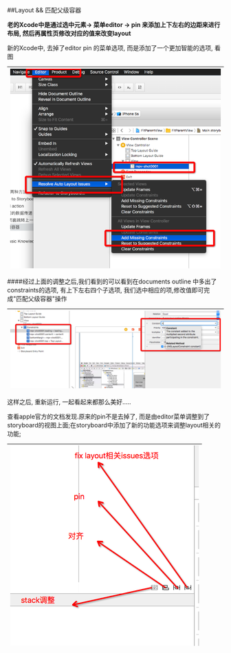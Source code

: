 ##Layout && 匹配父级容器


**老的Xcode中是通过选中元素-> 菜单editor -> pin 来添加上下左右的边距来进行布局, 然后再属性页修改对应的值来改变layout**

新的Xcode中, 去掉了editor pin 的菜单选项, 而是添加了一个更加智能的选项, 看图

|  ![](QQ20160514-0.png)|
|:--:|


####经过上面的调整之后,我们看到的可以看到在documents outline 中多出了constraints的选项, 有上下左右四个子选项, 我们选中相应的项,修改值即可完成"匹配父级容器"操作


| ![](QQ20160514-1.png) |
|:--:|


这样之后, 重新运行, 一起看起来都那么美好.....


查看apple官方的文档发现.原来的pin不是去掉了, 而是由editor菜单调整到了storyboard的视图上面;在storyboard中添加了新的功能选项来调整layout相关的功能;

| ![](QQ20160515-0.png) |
|:--:|